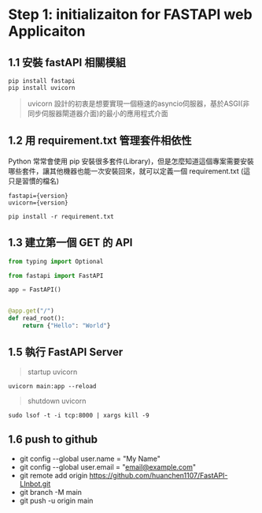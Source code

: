 # Step 1: initializaiton for FASTAPI web Applicaiton

## 1.1 安裝 fastAPI 相關模組

```
pip install fastapi
pip install uvicorn
```

> uvicorn 設計的初衷是想要實現一個極速的asyncio伺服器，基於ASGI(非同步伺服器閘道器介面)的最小的應用程式介面

## 1.2 用 requirement.txt 管理套件相依性

Python 常常會使用 pip 安裝很多套件(Library)，但是怎麼知道這個專案需要安裝哪些套件，讓其他機器也能一次安裝回來，就可以定義一個 requirement.txt (這只是習慣的檔名)

```
fastapi={version}
uvicorn={version}

pip install -r requirement.txt
```

## 1.3 建立第一個 GET 的 API

```python
from typing import Optional

from fastapi import FastAPI

app = FastAPI()


@app.get("/")
def read_root():
    return {"Hello": "World"}

```

## 1.5 執行 FastAPI Server

> startup uvicorn
```
uvicorn main:app --reload
```

> shutdown uvicorn
```
sudo lsof -t -i tcp:8000 | xargs kill -9
```
## 1.6  push to github 
* git config --global user.name = "My Name"
* git config --global user.email = "email@example.com"
* git remote add origin https://github.com/huanchen1107/FastAPI-LInbot.git
* git branch -M main
* git push -u origin main